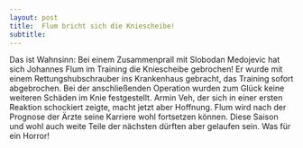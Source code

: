 ```yaml
---
layout: post
title:  Flum bricht sich die Kniescheibe!
subtitle:  
---
```


Das ist Wahnsinn: Bei einem Zusammenprall mit Slobodan Medojevic hat sich Johannes Flum im Training die Kniescheibe gebrochen! Er wurde mit einem Rettungshubschrauber ins Krankenhaus gebracht, das Training sofort abgebrochen. Bei der anschließenden Operation wurden zum Glück keine weiteren Schäden im Knie festgestellt. Armin Veh, der sich in einer ersten Reaktion schockiert zeigte, macht jetzt aber Hoffnung. Flum wird nach der Prognose der Ärzte seine Karriere wohl fortsetzen können. Diese Saison und wohl auch weite Teile der nächsten dürften aber gelaufen sein. Was für ein Horror!


